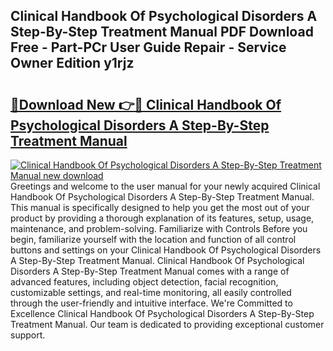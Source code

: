 ## Clinical Handbook Of Psychological Disorders A Step-By-Step Treatment Manual PDF Download Free - Part-PCr User Guide Repair - Service Owner Edition y1rjz

# <h2><a href="http://bc44007.oget.top/?id=Clinical+Handbook+Of+Psychological+Disorders+A+Step-By-Step+Treatment+Manual">🔗Download New 👉🔴 Clinical Handbook Of Psychological Disorders A Step-By-Step Treatment Manual</a></h2>

[![Clinical Handbook Of Psychological Disorders A Step-By-Step Treatment Manual new download](https://i.imgur.com/5g1atiW.png)](http://bc44007.oget.top/?id=Clinical+Handbook+Of+Psychological+Disorders+A+Step-By-Step+Treatment+Manual)
Greetings and welcome to the user manual for your newly acquired Clinical Handbook Of Psychological Disorders A Step-By-Step Treatment Manual. This manual is specifically designed to help you get the most out of your product by providing a thorough explanation of its features, setup, usage, maintenance, and problem-solving. Familiarize with Controls Before you begin, familiarize yourself with the location and function of all control buttons and settings on your Clinical Handbook Of Psychological Disorders A Step-By-Step Treatment Manual. Clinical Handbook Of Psychological Disorders A Step-By-Step Treatment Manual comes with a range of advanced features, including object detection, facial recognition, customizable settings, and real-time monitoring, all easily controlled through the user-friendly and intuitive interface. We're Committed to Excellence Clinical Handbook Of Psychological Disorders A Step-By-Step Treatment Manual. Our team is dedicated to providing exceptional customer support.
